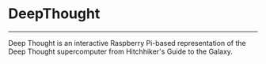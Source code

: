 # DeepThought

---

Deep Thought is an interactive Raspberry Pi-based representation of the Deep Thought supercomputer from Hitchhiker's Guide to the Galaxy.